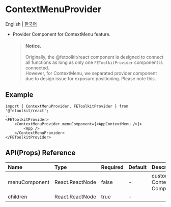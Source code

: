 # ContextMenuProvider

English | [한국어](../ko/component_contextmenuprovider.md)

- Provider Component for ContextMenu feature.
  > #### Notice.
  >
  > Originally, the @fetoolkit/react component is designed to connect all functions as long as only one `FEToolkitProvider` component is connected.  
  > However, for ContextMenu, we separated provider component due to design issue for exposure positioning. Please note this.

## Example

```tsx
import { ContextMenuProvider, FEToolkitProvider } from '@fetoolkit/react';
...
<FEToolkitProvider>
    <ContextMenuProvider menuComponent={<AppContextMenu />}>
        <App />
    </ContextMenuProvider>
</FEToolkitProvider>
```

## API(Props) Reference

| Name          | Type            | Required | Default | Description                  |
| :------------ | :-------------- | :------- | :------ | :--------------------------- |
| menuComponent | React.ReactNode | false    | -       | custom ContextMenu Component |
| children      | React.ReactNode | true     | -       |                              |
